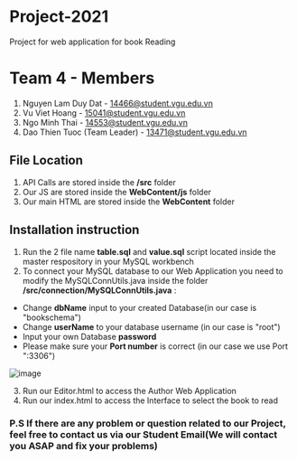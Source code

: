 # Project-2021
Project for web application for book Reading

# Team 4 - Members
1. Nguyen Lam Duy Dat - 14466@student.vgu.edu.vn
2. Vu Viet Hoang - 15041@student.vgu.edu.vn
3. Ngo Minh Thai - 14553@student.vgu.edu.vn
4. Dao Thien Tuoc (Team Leader) - 13471@student.vgu.edu.vn

## File Location
1. API Calls are stored inside the **/src** folder
2. Our JS are stored inside the **WebContent/js** folder
3. Our main HTML are stored inside the **WebContent** folder

## Installation instruction
1. Run the 2 file name **table.sql** and **value.sql** script located inside the master respository in your MySQL workbench
2. To connect your MySQL database to our Web Application you need to modify the MySQLConnUtils.java inside the folder **/src/connection/MySQLConnUtils.java** :
- Change **dbName** input to your created Database(in our case is "bookschema")
- Change **userName** to your database username (in our case is "root")
- Input your own Database **password**
- Please make sure your **Port number** is correct (in our case we use Port ":3306")

![image](https://user-images.githubusercontent.com/44689087/138422829-262d34d0-8fb7-4f69-9f87-71ba82d31f8e.png)

3. Run our Editor.html to access the Author Web Application
4. Run our index.html to access the Interface to select the book to read

### P.S If there are any problem or question related to our Project, feel free to contact us via our Student Email(We will contact you ASAP and fix your problems)
